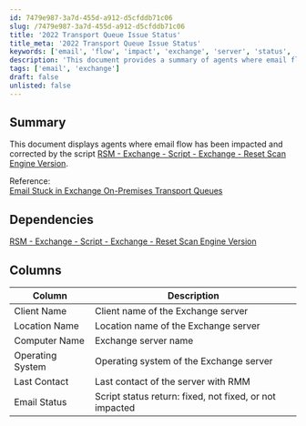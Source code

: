 ```yaml
---
id: 7479e987-3a7d-455d-a912-d5cfddb71c06
slug: /7479e987-3a7d-455d-a912-d5cfddb71c06
title: '2022 Transport Queue Issue Status'
title_meta: '2022 Transport Queue Issue Status'
keywords: ['email', 'flow', 'impact', 'exchange', 'server', 'status', 'monitoring']
description: 'This document provides a summary of agents where email flow has been impacted and subsequently corrected by the specified script. It includes details about the Exchange server, its location, operating system, and the status of email processing. This document is useful for monitoring email flow issues in Exchange environments.'
tags: ['email', 'exchange']
draft: false
unlisted: false
---
```


## Summary

This document displays agents where email flow has been impacted and corrected by the script [RSM - Exchange - Script - Exchange - Reset Scan Engine Version](/docs/f699ae53-3ba7-42bd-864d-a670aca7ab0b).

Reference:  
[Email Stuck in Exchange On-Premises Transport Queues](https://techcommunity.microsoft.com/t5/exchange-team-blog/email-stuck-in-exchange-on-premises-transport-queues/ba-p/3049447)

## Dependencies

[RSM - Exchange - Script - Exchange - Reset Scan Engine Version](/docs/f699ae53-3ba7-42bd-864d-a670aca7ab0b)

## Columns

| Column            | Description                                           |
|-------------------|-------------------------------------------------------|
| Client Name       | Client name of the Exchange server                    |
| Location Name     | Location name of the Exchange server                  |
| Computer Name     | Exchange server name                                  |
| Operating System   | Operating system of the Exchange server               |
| Last Contact      | Last contact of the server with RMM                   |
| Email Status      | Script status return: fixed, not fixed, or not impacted |


